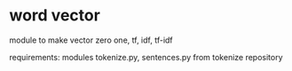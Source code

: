 # word vector

module to make vector zero one, tf, idf, tf-idf

requirements: modules tokenize.py, sentences.py from tokenize repository
